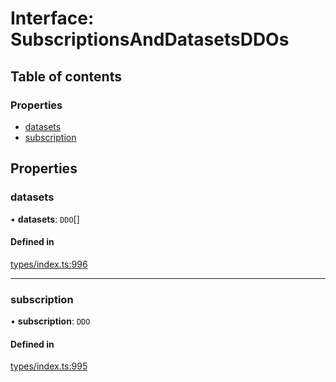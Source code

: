 # Interface: SubscriptionsAndDatasetsDDOs

## Table of contents

### Properties

- [datasets](SubscriptionsAndDatasetsDDOs.md#datasets)
- [subscription](SubscriptionsAndDatasetsDDOs.md#subscription)

## Properties

### datasets

• **datasets**: `DDO`[]

#### Defined in

[types/index.ts:996](https://github.com/nevermined-io/react-components/blob/a0badcf/catalog/src/types/index.ts#L996)

___

### subscription

• **subscription**: `DDO`

#### Defined in

[types/index.ts:995](https://github.com/nevermined-io/react-components/blob/a0badcf/catalog/src/types/index.ts#L995)
